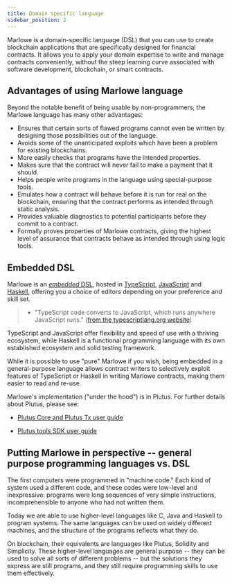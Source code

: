 ```yaml
---
title: Domain specific language
sidebar_position: 2
---
```


Marlowe is a domain-specific language (DSL) that you can use to create blockchain applications that are specifically designed for financial contracts. It allows you to apply your domain expertise to write and manage contracts conveniently, without the steep learning curve associated with software development, blockchain, or smart contracts. 

## Advantages of using Marlowe language

Beyond the notable benefit of being usable by non-programmers, the Marlowe language has many other advantages:

*   Ensures that certain sorts of flawed programs cannot even be written by designing those possibilities out of the language. 
*   Avoids some of the unanticipated exploits which have been a problem for existing blockchains.
*   More easily checks that programs have the intended properties. 
*   Makes sure that the contract will never fail to make a payment that it should.
*   Helps people write programs in the language using special-purpose tools. 
*   Emulates how a contract will behave before it is run for real on the blockchain, ensuring that the contract performs as intended through static analysis.
*   Provides valuable diagnostics to potential participants before they commit to a contract. 
*   Formally proves properties of Marlowe contracts, giving the highest level of assurance that contracts behave as intended through using logic tools. 

## Embedded DSL

Marlowe is an [*embedded* DSL](https://en.wikipedia.org/wiki/Domain-specific_language), hosted in [TypeScript](https://www.typescriptlang.org/), [JavaScript](https://www.javascript.com/) and [Haskell](https://www.haskell.org/), offering you a choice of editors depending on your preference and skill set. 

> * "TypeScript code converts to JavaScript, which runs anywhere JavaScript runs." ([from the typescriptlang.org website](https://www.typescriptlang.org/))

TypeScript and JavaScript offer flexibility and speed of use with a thriving ecosystem, while Haskell is a functional programming language with its own established ecosystem and solid testing framework. 

While it is possible to use "pure" Marlowe if you wish, being embedded in a general-purpose language allows contract writers to selectively exploit features of TypeScript or Haskell in writing Marlowe contracts, making them easier to read and re-use. 

Marlowe's implementation ("under the hood") is in Plutus. For further details about Plutus, please see: 

* [Plutus Core and Plutus Tx user guide](https://plutus.readthedocs.io/en/latest/)

* [Plutus tools SDK user guide](https://plutus-apps.readthedocs.io/en/latest/index.html)

## Putting Marlowe in perspective -- general purpose programming languages vs. DSL

The first computers were programmed in "machine code." 
Each kind of system used a different code, and these codes were low-level and inexpressive: programs were long sequences of very simple instructions, incomprehensible to anyone who had not written them. 

Today we are able to use higher-level languages like C, Java and Haskell to program systems. 
The same languages can be used on widely different machines, and the structure of the programs reflects what they do. 

On blockchain, their equivalents are languages like Plutus, Solidity and Simplicity. 
These higher-level languages are general purpose -- they can be used to solve all sorts of different problems -- but the solutions they express are still programs, and they still require programming skills to use them effectively. 

